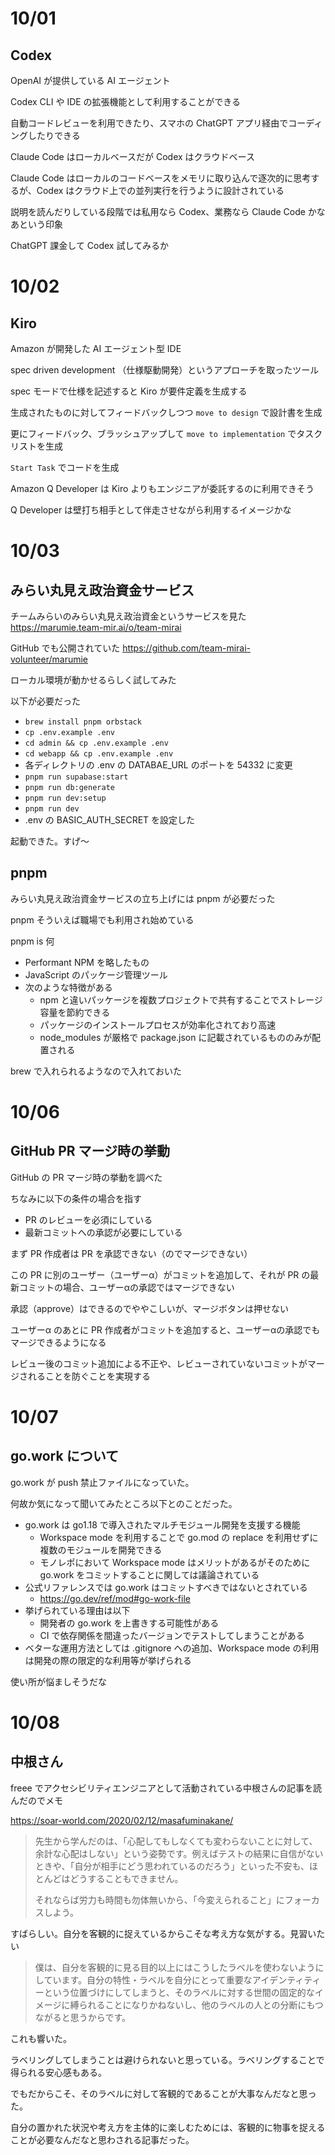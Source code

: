 <!-- h1 と line-length はスルーさせる -->
<!-- markdownlint-disable MD013 MD025 -->

# 10/01

## Codex

OpenAI が提供している AI エージェント

Codex CLI や IDE の拡張機能として利用することができる

自動コードレビューを利用できたり、スマホの ChatGPT アプリ経由でコーディングしたりできる

Claude Code はローカルベースだが Codex はクラウドベース

Claude Code はローカルのコードベースをメモリに取り込んで逐次的に思考するが、Codex はクラウド上での並列実行を行うように設計されている

説明を読んだりしている段階では私用なら Codex、業務なら Claude Code かなあという印象

ChatGPT 課金して Codex 試してみるか

# 10/02

## Kiro

Amazon が開発した AI エージェント型 IDE

spec driven development （仕様駆動開発）というアプローチを取ったツール

spec モードで仕様を記述すると Kiro が要件定義を生成する

生成されたものに対してフィードバックしつつ `move to design` で設計書を生成

更にフィードバック、ブラッシュアップして `move to implementation` でタスクリストを生成

`Start Task` でコードを生成

Amazon Q Developer は Kiro よりもエンジニアが委託するのに利用できそう

Q Developer は壁打ち相手として伴走させながら利用するイメージかな

# 10/03

## みらい丸見え政治資金サービス

チームみらいのみらい丸見え政治資金というサービスを見た
<https://marumie.team-mir.ai/o/team-mirai>

GitHub でも公開されていた
<https://github.com/team-mirai-volunteer/marumie>

ローカル環境が動かせるらしく試してみた

以下が必要だった

- `brew install pnpm orbstack`
- `cp .env.example .env`
- `cd admin && cp .env.example .env`
- `cd webapp && cp .env.example .env`
- 各ディレクトリの .env の DATABAE_URL のポートを 54332 に変更
- `pnpm run supabase:start`
- `pnpm run db:generate`
- `pnpm run dev:setup`
- `pnpm run dev`
- .env の BASIC_AUTH_SECRET を設定した

起動できた。すげ〜

## pnpm

みらい丸見え政治資金サービスの立ち上げには pnpm が必要だった

pnpm そういえば職場でも利用され始めている

pnpm is 何

- Performant NPM を略したもの
- JavaScript のパッケージ管理ツール
- 次のような特徴がある
  - npm と違いパッケージを複数プロジェクトで共有することでストレージ容量を節約できる
  - パッケージのインストールプロセスが効率化されており高速
  - node_modules が厳格で package.json に記載されているもののみが配置される

brew で入れられるようなので入れておいた

# 10/06

## GitHub PR マージ時の挙動

GitHub の PR マージ時の挙動を調べた

ちなみに以下の条件の場合を指す

- PR のレビューを必須にしている
- 最新コミットへの承認が必要にしている

まず PR 作成者は PR を承認できない（のでマージできない）

この PR に別のユーザー（ユーザーα）がコミットを追加して、それが PR の最新コミットの場合、ユーザーαの承認ではマージできない

承認（approve）はできるのでややこしいが、マージボタンは押せない

ユーザーα のあとに PR 作成者がコミットを追加すると、ユーザーαの承認でもマージできるようになる

レビュー後のコミット追加による不正や、レビューされていないコミットがマージされることを防ぐことを実現する

# 10/07

## go.work について

go.work が push 禁止ファイルになっていた。

何故か気になって聞いてみたところ以下とのことだった。

- go.work は go1.18 で導入されたマルチモジュール開発を支援する機能
  - Workspace mode を利用することで go.mod の replace を利用せずに複数のモジュールを開発できる
  - モノレポにおいて Workspace mode はメリットがあるがそのために go.work をコミットすることに関しては議論されている
- 公式リファレンスでは go.work はコミットすべきではないとされている
  - <https://go.dev/ref/mod#go-work-file>
- 挙げられている理由は以下
  - 開発者の go.work を上書きする可能性がある
  - CI で依存関係を間違ったバージョンでテストしてしまうことがある
- ベターな運用方法としては .gitignore への追加、Workspace mode の利用は開発の際の限定的な利用等が挙げられる

使い所が悩ましそうだな

# 10/08

## 中根さん

freee でアクセシビリティエンジニアとして活動されている中根さんの記事を読んだのでメモ

https://soar-world.com/2020/02/12/masafuminakane/

> 先生から学んだのは、「心配してもしなくても変わらないことに対して、余計な心配はしない」という姿勢です。例えばテストの結果に自信がないときや、「自分が相手にどう思われているのだろう」といった不安も、ほとんどはどうすることもできません。
> 
> それならば労力も時間も勿体無いから、「今変えられること」にフォーカスしよう。

すばらしい。自分を客観的に捉えているからこそな考え方な気がする。見習いたい

> 僕は、自分を客観的に見る目的以上にはこうしたラベルを使わないようにしています。自分の特性・ラベルを自分にとって重要なアイデンティティーという位置づけにしてしまうと、そのラベルに対する世間の固定的なイメージに縛られることになりかねないし、他のラベルの人との分断にもつながると思うからです。

これも響いた。

ラベリングしてしまうことは避けられないと思っている。ラベリングすることで得られる安心感もある。

でもだからこそ、そのラベルに対して客観的であることが大事なんだなと思った。

自分の置かれた状況や考え方を主体的に楽しむためには、客観的に物事を捉えることが必要なんだなと思わされる記事だった。